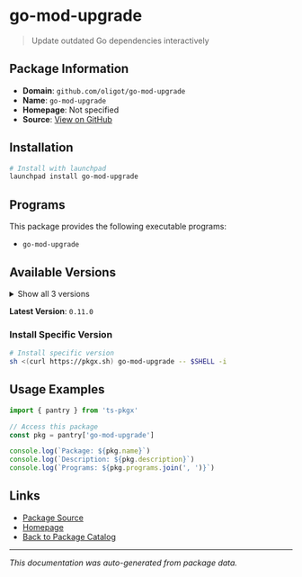 # go-mod-upgrade

> Update outdated Go dependencies interactively

## Package Information

- **Domain**: `github.com/oligot/go-mod-upgrade`
- **Name**: `go-mod-upgrade`
- **Homepage**: Not specified
- **Source**: [View on GitHub](https://github.com/pkgxdev/pantry/tree/main/projects/github.com/oligot/go-mod-upgrade/package.yml)

## Installation

```bash
# Install with launchpad
launchpad install go-mod-upgrade
```

## Programs

This package provides the following executable programs:

- `go-mod-upgrade`

## Available Versions

<details>
<summary>Show all 3 versions</summary>

- `0.11.0`, `0.10.0`, `0.9.1`

</details>

**Latest Version**: `0.11.0`

### Install Specific Version

```bash
# Install specific version
sh <(curl https://pkgx.sh) go-mod-upgrade -- $SHELL -i
```

## Usage Examples

```typescript
import { pantry } from 'ts-pkgx'

// Access this package
const pkg = pantry['go-mod-upgrade']

console.log(`Package: ${pkg.name}`)
console.log(`Description: ${pkg.description}`)
console.log(`Programs: ${pkg.programs.join(', ')}`)
```

## Links

- [Package Source](https://github.com/pkgxdev/pantry/tree/main/projects/github.com/oligot/go-mod-upgrade/package.yml)
- [Homepage](#)
- [Back to Package Catalog](../../../package-catalog.md)

---

*This documentation was auto-generated from package data.*
